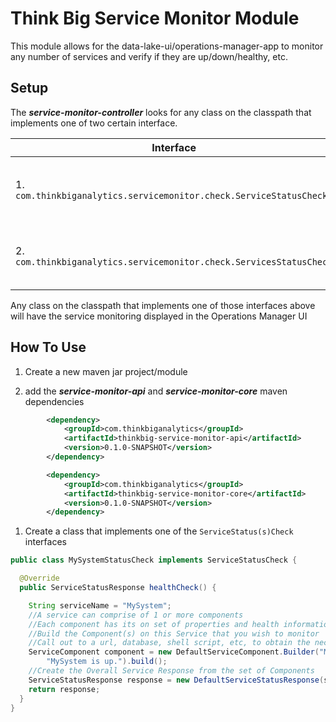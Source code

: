 Think Big Service Monitor Module
==============

This module allows for the data-lake-ui/operations-manager-app to monitor any number of services and verify if they are up/down/healthy, etc.

Setup
-------------

The ***service-monitor-controller*** looks for any class on the classpath that implements one of two certain interface.

| Interface        | Description           | Example Impl |
| --------- | --------- | ----------- |
| 1. `com.thinkbiganalytics.servicemonitor.check.ServiceStatusCheck` | Check and return status for a single service | `com.thinkbiganalytics.servicemonitor.check.PipelineDatabaseServiceStatusCheck` |
| 2. `com.thinkbiganalytics.servicemonitor.check.ServicesStatusCheck` | Check and return status for a multiple services | `com.thinkbiganalytics.servicemonitor.check.AmbariServicesStatusCheck` |

Any class on the classpath that implements one of those interfaces above will have the service monitoring displayed in the Operations Manager UI

How To Use
--------------

1. Create a new maven jar project/module 

1. add the ***service-monitor-api*** and ***service-monitor-core*** maven dependencies

```xml
        <dependency>
            <groupId>com.thinkbiganalytics</groupId>
            <artifactId>thinkbig-service-monitor-api</artifactId>
            <version>0.1.0-SNAPSHOT</version>
        </dependency>

        <dependency>
            <groupId>com.thinkbiganalytics</groupId>
            <artifactId>thinkbig-service-monitor-core</artifactId>
            <version>0.1.0-SNAPSHOT</version>
        </dependency>
```
1. Create a class that implements one of the `ServiceStatus(s)Check` interfaces

```java
public class MySystemStatusCheck implements ServiceStatusCheck {

  @Override
  public ServiceStatusResponse healthCheck() {

    String serviceName = "MySystem";
    //A service can comprise of 1 or more components
    //Each component has its on set of properties and health information
    //Build the Component(s) on this Service that you wish to monitor
    //Call out to a url, database, shell script, etc, to obtain the necessary Health information
    ServiceComponent component = new DefaultServiceComponent.Builder("MySystem Component", ServiceComponent.STATE.UP).message(
        "MySystem is up.").build();
    //Create the Overall Service Response from the set of Components
    ServiceStatusResponse response = new DefaultServiceStatusResponse(serviceName, Arrays.asList(component));
    return response;
  }
}
```


